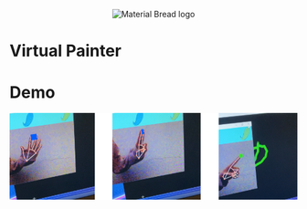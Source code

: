 <p align="center">
    <img width="1200" src="https://github.com/RyamAlmalki/chat_app/blob/master/Hiwar_banner.png?raw=true" alt="Material Bread logo">
</p>


<h1 align="left">Virtual Painter</h1>

<h1 align="left">Demo</h1>
<p align="center">
    <img width="1000" src="https://github.com/RyamAlmalki/AI-Virtual-Painter/blob/main/demo_paint.png?raw=true" alt="Material Bread logo">
</p>
